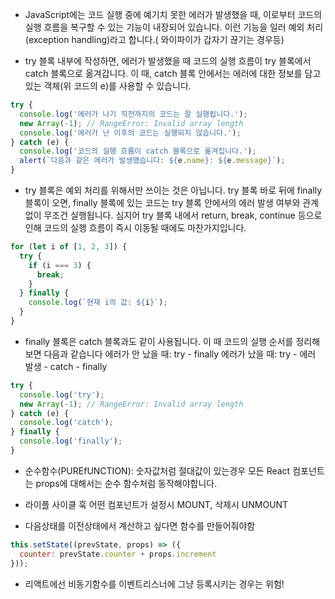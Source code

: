 

* JavaScript에는 코드 실행 중에 예기치 못한 에러가 발생했을 때, 이로부터 코드의 실행 흐름을 복구할 수 있는 기능이 내장되어 있습니다. 이런 기능을 일러 예외 처리(exception handling)라고 합니다.( 와이파이가 갑자기 끊기는 경우등)


* try 블록 내부에 작성하면, 에러가 발생했을 때 코드의 실행 흐름이 try 블록에서 catch 블록으로 옮겨갑니다. 이 때, catch 블록 안에서는 에러에 대한 정보를 담고 있는 객체(위 코드의 e)를 사용할 수 있습니다.
```js
try {
  console.log('에러가 나기 직전까지의 코드는 잘 실행됩니다.');
  new Array(-1); // RangeError: Invalid array length
  console.log('에러가 난 이후의 코드는 실행되지 않습니다.');
} catch (e) {
  console.log('코드의 실행 흐름이 catch 블록으로 옮겨집니다.');
  alert(`다음과 같은 에러가 발생했습니다: ${e.name}: ${e.message}`);
}
```

* try 블록은 예외 처리를 위해서만 쓰이는 것은 아닙니다. try 블록 바로 뒤에 finally 블록이 오면, finally 블록에 있는 코드는 try 블록 안에서의 에러 발생 여부와 관계 없이 무조건 실행됩니다. 심지어 try 블록 내에서 return, break, continue 등으로 인해 코드의 실행 흐름이 즉시 이동될 때에도 마찬가지입니다.

```js
for (let i of [1, 2, 3]) {
  try {
    if (i === 3) {
      break;
    }
  } finally {
    console.log(`현재 i의 값: ${i}`);
  }
}
```

* finally 블록은 catch 블록과도 같이 사용됩니다. 이 때 코드의 실행 순서를 정리해 보면 다음과 같습니다
에러가 안 났을 때: try - finally
에러가 났을 때: try - 에러 발생 - catch - finally

```js
try {
  console.log('try');
  new Array(-1); // RangeError: Invalid array length
} catch (e) {
  console.log('catch');
} finally {
  console.log('finally');
}
```

* 순수함수(PUREfUNCTION): 숫자값처럼 절대값이 있는경우
모든 React 컴포넌트는 props에 대해서는 순수 함수처럼 동작해야합니다.

* 라이플 사이클 훅 
어떤 컴포넌트가 설정시 MOUNT, 삭제시 UNMOUNT

* 다음상태를 이전상태에서 계산하고 싶다면 함수를 만들어줘야함
```js
this.setState((prevState, props) => ({
  counter: prevState.counter + props.increment
}));
```
* 리액트에선 비동기함수를 이벤트리스너에 그냥 등록시키는 경우는 위험!



